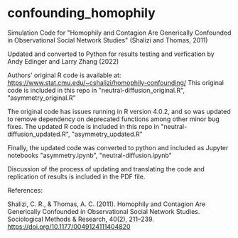 ﻿# confounding_homophily
Simulation Code for "Homophily and Contagion Are Generically Confounded in Observational Social Network Studies" (Shalizi and Thomas, 2011)

Updated and converted to Python for results testing and verfication by Andy Edinger and Larry Zhang (2022)

Authors' original R code is available at: https://www.stat.cmu.edu/~cshalizi/homophily-confounding/
This original code is included in this repo in "neutral-diffusion_original.R", "asymmetry_original.R"

The original code has issues running in R version 4.0.2, and so was updated to remove dependency on deprecated functions among other minor bug fixes. 
The updated R code is included in this repo in "neutral-diffusion_updated.R", "asymmetry_updated.R"

Finally, the updated code was converted to python and included as Jupyter notebooks "asymmetry.ipynb", "neutral-diffusion.ipynb"

Discussion of the process of updating and translating the code and replication of results is included in the PDF file.


References:

Shalizi, C. R., & Thomas, A. C. (2011). Homophily and Contagion Are Generically Confounded in Observational Social Network Studies. Sociological Methods & Research,    40(2), 211–239. https://doi.org/10.1177/0049124111404820

